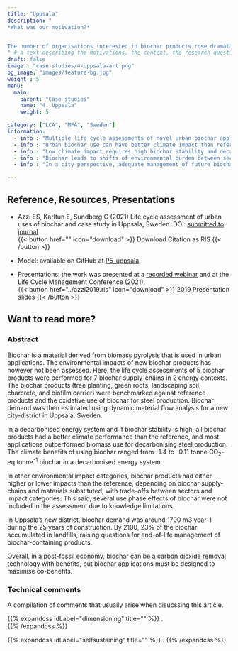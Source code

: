 ```yaml
---
title: "Uppsala"
description: "
*What was our motivation?*


The number of organisations interested in biochar products rose dramatically between 2017 and 2021. In particular, multiple companies started to market biochar products for use in urban areas. Therefore, we wanted to assess the environmental performance of such products. In addition, Uppsala municipality who was a partner of this project, was interested in estimating amounts of biochar needed for its future southern city district. 
" # a text describing the motivations, the context, the research questions, attratively
draft: false
image : "case-studies/4-uppsala-art.png"
bg_image: "images/feature-bg.jpg"
weight : 5
menu:
  main:
    parent: "Case studies"
    name: "4. Uppsala"
    weight: 5

category: ["LCA", "MFA", "Sweden"]
information:
  - info : "Multiple life cycle assessments of novel urban biochar applications were performed."
  - info : "Urban biochar use can have better climate impact than reference and oxidative uses."
  - info : "Low climate impact requires high biochar stability and decarbonised energy system."
  - info : "Biochar leads to shifts of environmental burden between sectors and impacts."
  - info : "In a city perspective, adequate management of future biochar waste flows is needed."

---
```


## **Reference, Resources, Presentations** 
- Azzi ES, Karltun E, Sundberg C (2021) Life cycle assessment of urban uses of biochar and case study in Uppsala, Sweden. DOI: [submitted to journal]()
<br/>{{< button href="" icon="download" >}} Download Citation as RIS {{< /button >}}  
 
- Model: available on GitHub at [P5_uppsala](https://github.com/ntropy-esa/P5_uppsala)
  
- Presentations: the work was presented at a [recorded webinar](https://youtu.be/Wd1aSp3Fp-E?t=789) and at the Life Cycle Management Conference (2021).
<br/>{{< button href="../azzi2019.ris" icon="download" >}} 2019 Presentation slides {{< /button >}} 


## **Want to read more?**

### Abstract 

Biochar is a material derived from biomass pyrolysis that is used in urban applications. The environmental impacts of new biochar products has however not been assessed. Here, the life cycle assessments of 5 biochar products were performed for 7 biochar supply-chains in 2 energy contexts. The biochar products (tree planting, green roofs, landscaping soil, charcrete, and biofilm carrier) were benchmarked against reference products and the oxidative use of biochar for steel production. Biochar demand was then estimated using dynamic material flow analysis for a new city-district in Uppsala, Sweden.

In a decarbonised energy system and if biochar stability is high, all biochar products had a better climate performance than the reference, and most applications outperformed biomass use for decarbonising steel production. The climate benefits of using biochar ranged from -1.4 to -0.11 tonne CO<sub>2</sub>-eq tonne<sup>-1</sup> biochar in a decarbonised energy system.

In other environmental impact categories, biochar products had either higher or lower impacts than the reference, depending on biochar supply-chains and materials substituted, with trade-offs between sectors and impact categories. This said, several use phase effects of biochar were not included in the assessment due to knowledge limitations.

In Uppsala’s new district, biochar demand was around 1700 m3 year-1 during the 25 years of construction. By 2100, 23% of the biochar accumulated in landfills, raising questions for end-of-life management of biochar-containing products.

Overall, in a post-fossil economy, biochar can be a carbon dioxide removal technology with benefits, but biochar applications must be designed to maximise co-benefits.

### Technical comments

A compilation of comments that usually arise when disucssing this article.

{{% expandcss idLabel="dimensioning" title="" %}}
  .   
{{% /expandcss %}}

{{% expandcss idLabel="selfsustaining" title="" %}}
  .
{{% /expandcss %}}